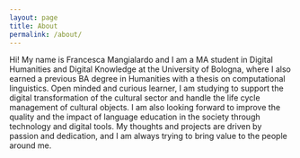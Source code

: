 ```yaml
---
layout: page
title: About
permalink: /about/
---
```


Hi! My name is Francesca Mangialardo and I am a MA student in Digital Humanities and Digital Knowledge at the University of Bologna, where I also earned a previous BA degree in Humanities with a thesis on computational linguistics.
Open minded and curious learner, I am studying to support the digital transformation of the cultural sector and handle the life cycle management of cultural objects.
I am also looking forward to improve the quality and the impact of language education in the society through technology and digital tools.
My thoughts and projects are driven by passion and dedication, and I am always trying to bring value to the people around me. 

